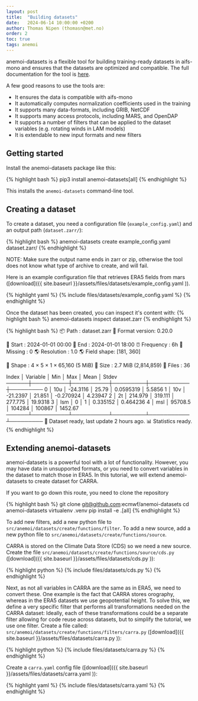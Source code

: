 ```yaml
---
layout: post
title:  "Building datasets"
date:   2024-06-14 10:00:00 +0200
author: Thomas Nipen (thomasn@met.no)
order: 2
toc: true
tags: anemoi
---
```


anemoi-datasets is a flexible tool for building training-ready datasets in aifs-mono and ensures that the
datasets are optimized and compatible. The full documentation for the tool is
[here](https://anemoi-datasets.readthedocs.io/en/latest/).

A few good reasons to use the tools are:
- It ensures the data is compatible with aifs-mono
- It automatically computes normalization coefficients used in the training
- It supports many data-formats, including GRIB, NetCDF
- It supports many access protocols, including MARS, and OpenDAP
- It supports a number of filters that can be applied to the dataset variables (e.g. rotating winds in LAM
        models)
- It is extendable to new input formats and new filters

## Getting started

Install the anemoi-datasets package like this:

{% highlight bash %}
pip3 install anemoi-datasets[all]
{% endhighlight %}

This installs the `anemoi-datasets` command-line tool.

## Creating a dataset

To create a dataset, you need a configuration file
(`example_config.yaml`) and an output path (`dataset.zarr/`):

{% highlight bash %}
anemoi-datasets create example_config.yaml dataset.zarr/
{% endhighlight %}

NOTE: Make sure the output name ends in zarr or zip, otherwise the tool
does not know what type of archive to create, and will fail.

Here is an example configuration file that retrieves ERA5 fields from mars
([download]({{ site.baseurl }}/assets/files/datasets/example_config.yaml )).

{% highlight yaml %}
{% include files/datasets/example_config.yaml %}
{% endhighlight %}

Once the dataset has been created, you can inspect it's content with:
{% highlight bash %}
anemoi-datasets inspect dataset.zarr
{% endhighlight %}

{% highlight bash %}
📦 Path          : dataset.zarr
🔢 Format version: 0.20.0

📅 Start      : 2024-01-01 00:00
📅 End        : 2024-01-01 18:00
⏰ Frequency  : 6h
🚫 Missing    : 0
🌎 Resolution : 1.0
🌎 Field shape: [181, 360]

📐 Shape      : 4 × 5 × 1 × 65,160 (5 MiB)
💽 Size       : 2.7 MiB (2,814,859)
📁 Files      : 36

   Index │ Variable │      Min │     Max │      Mean │    Stdev
   ──────┼──────────┼──────────┼─────────┼───────────┼─────────
       0 │ 10u      │ -24.3116 │   25.79 │ 0.0595319 │   5.5856
       1 │ 10v      │ -21.2397 │  21.851 │ -0.270924 │  4.23947
       2 │ 2t       │  214.979 │ 319.111 │   277.775 │  19.9318
       3 │ lsm      │        0 │       1 │  0.335152 │ 0.464236
       4 │ msl      │  95708.5 │  104284 │    100867 │  1452.67
   ──────┴──────────┴──────────┴─────────┴───────────┴─────────
🔋 Dataset ready, last update 2 hours ago.
📊 Statistics ready.
{% endhighlight %}

## Extending anemoi-datasets

anemoi-datasets is a powerful tool with a lot of functionality. However, you may have data in unsupported
formats, or you need to convert variables in the dataset to match those in ERA5. In this tutorial, we will
extend anemoi-datasets to create dataset for CARRA.

If you want to go down this route, you need to clone the repository

{% highlight bash %}
git clone git@github.com:ecmwf/anemoi-datasets
cd anemoi-datasets
virtualenv .venv
pip install -e .[all]
{% endhighlight %}

To add new filters, add a new python file to `src/anemoi/datasets/create/functions/filter`. To add a new
source, add a new python file to `src/anemoi/datasets/create/functions/source`.

CARRA is stored on the Climate Data Store (CDS) so we need a new source. Create the file
`src/anemoi/datasets/create/functions/source/cds.py` ([download]({{ site.baseurl }}/assets/files/datasets/cds.py )):

{% highlight python %}
{% include files/datasets/cds.py %}
{% endhighlight %}

Next, as not all variables in CARRA are the same as in ERA5, we need to convert these. One example is the fact
that CARRA stores orography, whereas in the ERA5 datasets we use geopotential height. To solve this, we define
a very specific filter that performs all transformations needed on the CARRA dataset: Ideally,
each of these transformations could be a separate filter allowing for code reuse across datasets, but to
simplify the tutorial, we use one filter. Create a file called:
`src/anemoi/datasets/create/functions/filters/carra.py` ([download]({{ site.baseurl }}/assets/files/datasets/carra.py )):

{% highlight python %}
{% include files/datasets/carra.py %}
{% endhighlight %}

Create a `carra.yaml` config file ([download]({{ site.baseurl }}/assets/files/datasets/carra.yaml )):

{% highlight yaml %}
{% include files/datasets/carra.yaml %}
{% endhighlight %}
